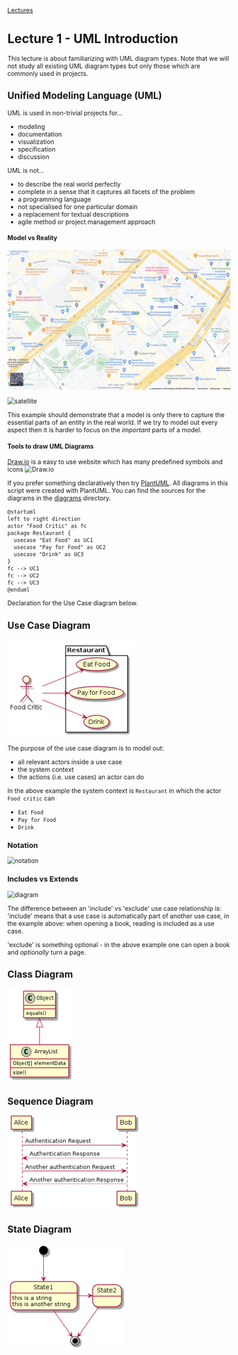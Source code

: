 [Lectures](../../README.md#school-lectures)

# Lecture 1 - UML Introduction

This lecture is about familiarizing with UML diagram types. Note that we will not study 
all existing UML diagram types but only those which are commonly used in projects.

## Unified Modeling Language (UML)

UML is used in non-trivial projects for...

- modeling
- documentation
- visualization
- specification
- discussion

UML is not...

- to describe the real world perfectly
- complete in a sense that it captures all facets of the problem
- a programming language
- not specialised for one particular domain
- a replacement for textual descriptions
- agile method or project management approach

#### Model vs Reality

![map](./../../bin/static/map.png)

![satellite](./../../bin/static/satellite.png)

This example should demonstrate that a model is only there to capture the essential parts of an entity in the real world.
If we try to model out every aspect then it is harder to focus on the _important_ parts of a model.

#### Tools to draw UML Diagrams

[Draw.io](http://www.draw.io) is a easy to use website which has many predefined symbols and icons
![Draw.io](https://i.ytimg.com/vi/lAtCySGDD48/maxresdefault.jpg)

If you prefer something declaratively then try [PlantUML](http://www.plantuml.com). All diagrams in this script
were created with PlantUML. You can find the sources for the diagrams in the [diagrams](./../../bin/diagrams) directory.

```puml
@startuml
left to right direction
actor "Food Critic" as fc
package Restaurant {
  usecase "Eat Food" as UC1
  usecase "Pay for Food" as UC2
  usecase "Drink" as UC3
}
fc --> UC1
fc --> UC2
fc --> UC3
@enduml
```

Declaration for the Use Case diagram below.

## Use Case Diagram

![use_case](../../bin/dist/use_case.png)

The purpose of the use case diagram is to model out:
- all relevant actors inside a use case
- the system context
- the actions (i.e. use cases) an actor can do

In the above example the system context is `Restaurant` in which the actor `Food critic` can
- `Eat Food`
- `Pay for Food`
- `Drink`

### Notation

![notation](https://sourcemaking.com/files/sm/images/uml/img_20.jpg)

### Includes vs Extends

![diagram](https://forums.visual-paradigm.com/uploads/default/original/2X/b/b7c86c1c4b28af2f5a60616477fafe154bc04e33.png)

The difference between an 'include' vs 'exclude' use case relationship is: 'include' means that a use case is automatically part
of another use case, in the example above: when opening a book, reading is included as a use case.

'exclude' is something optional - in the above example one can open a book and _optionally_ turn a page.

## Class Diagram

![use_case](../../bin/dist/class.png)

## Sequence Diagram

![use_case](../../bin/dist/sequence.png)

## State Diagram

![use_case](../../bin/dist/state.png)